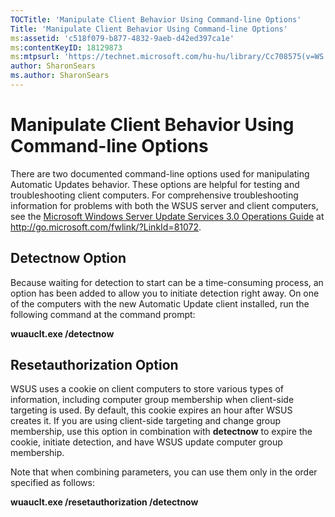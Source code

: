 ```yaml
---
TOCTitle: 'Manipulate Client Behavior Using Command-line Options'
Title: 'Manipulate Client Behavior Using Command-line Options'
ms:assetid: 'c518f079-b877-4832-9aeb-d42ed397ca1e'
ms:contentKeyID: 18129873
ms:mtpsurl: 'https://technet.microsoft.com/hu-hu/library/Cc708575(v=WS.10)'
author: SharonSears
ms.author: SharonSears
---
```


Manipulate Client Behavior Using Command-line Options
=====================================================

There are two documented command-line options used for manipulating Automatic Updates behavior. These options are helpful for testing and troubleshooting client computers. For comprehensive troubleshooting information for problems with both the WSUS server and client computers, see the [Microsoft Windows Server Update Services 3.0 Operations Guide](http://go.microsoft.com/fwlink/?linkid=81072) at http://go.microsoft.com/fwlink/?LinkId=81072.

Detectnow Option
----------------

Because waiting for detection to start can be a time-consuming process, an option has been added to allow you to initiate detection right away. On one of the computers with the new Automatic Update client installed, run the following command at the command prompt:

**wuauclt.exe /detectnow**

Resetauthorization Option
-------------------------

WSUS uses a cookie on client computers to store various types of information, including computer group membership when client-side targeting is used. By default, this cookie expires an hour after WSUS creates it. If you are using client-side targeting and change group membership, use this option in combination with **detectnow** to expire the cookie, initiate detection, and have WSUS update computer group membership.

Note that when combining parameters, you can use them only in the order specified as follows:

**wuauclt.exe /resetauthorization /detectnow**
